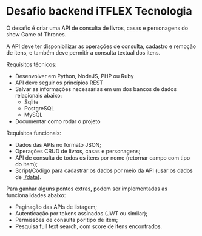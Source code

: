 # Desafio backend iTFLEX Tecnologia

O desafio é criar uma API de consulta de livros, casas e personagens do
show Game of Thrones.

A API deve ter disponibilizar as operações de consulta, cadastro e
remoção de itens, e também deve permitir a consulta textual dos itens.

Requisitos técnicos:

* Desenvolver em Python, NodeJS, PHP ou Ruby
* API deve seguir os princípios REST
* Salvar as informações necessárias em um dos bancos de dados relacionais abaixo:
  * Sqlite
  * PostgreSQL
  * MySQL
* Documentar como rodar o projeto

Requisitos funcionais:

* Dados das APIs no formato JSON;
* Operações CRUD de livros, casas e personagens;
* API de consulta de todos os itens por nome (retornar campo com tipo do item);
* Script/Código para cadastrar os dados por meio da API (usar os dados de [./data](./data)).

Para ganhar alguns pontos extras, podem ser implementadas as funcionalidades abaixo:

* Paginação das APIs de listagem;
* Autenticação por tokens assinados (JWT ou similar);
* Permissões de consulta por tipo de item;
* Pesquisa full text search, com score de itens encontrados.
